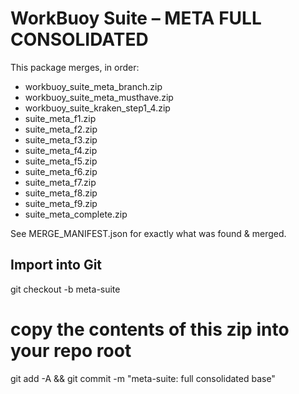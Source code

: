 # WorkBuoy Suite – META FULL CONSOLIDATED

This package merges, in order:
- workbuoy_suite_meta_branch.zip
- workbuoy_suite_meta_musthave.zip
- workbuoy_suite_kraken_step1_4.zip
- suite_meta_f1.zip
- suite_meta_f2.zip
- suite_meta_f3.zip
- suite_meta_f4.zip
- suite_meta_f5.zip
- suite_meta_f6.zip
- suite_meta_f7.zip
- suite_meta_f8.zip
- suite_meta_f9.zip
- suite_meta_complete.zip

See MERGE_MANIFEST.json for exactly what was found & merged.

## Import into Git
git checkout -b meta-suite
# copy the contents of this zip into your repo root
git add -A && git commit -m "meta-suite: full consolidated base"
